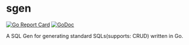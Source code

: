 # sgen

[![Go Report Card](https://goreportcard.com/badge/github.com/billcoding/sgen)](https://goreportcard.com/report/github.com/billcoding/sgen)
[![GoDoc](https://pkg.go.dev/badge/github.com/billcoding/sgen?status.svg)](https://pkg.go.dev/github.com/billcoding/sgen?tab=doc)

A SQL Gen for generating standard SQLs(supports: CRUD) written in Go.